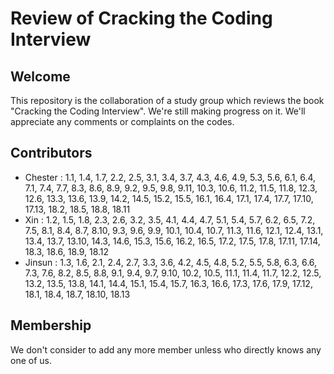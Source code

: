 Review of Cracking the Coding Interview
==========================================

Welcome
--------
This repository is the collaboration of a study group which reviews the book "Cracking the Coding Interview".  We're still making progress on it.  We'll appreciate any comments or complaints on the codes.

Contributors
-------------
* Chester : 1.1, 1.4, 1.7, 2.2, 2.5, 3.1, 3.4, 3.7, 4.3, 4.6, 4.9, 5.3, 5.6, 6.1, 6.4, 7.1, 7.4, 7.7, 8.3, 8.6, 8.9, 9.2, 9.5, 9.8, 9.11, 10.3, 10.6, 11.2, 11.5, 11.8, 12.3, 12.6, 13.3, 13.6, 13.9, 14.2, 14.5, 15.2, 15.5, 16.1, 16.4, 17.1, 17.4, 17.7, 17.10, 17.13, 18.2, 18.5, 18.8, 18.11
* Xin : 1.2, 1.5, 1.8, 2.3, 2.6, 3.2, 3.5, 4.1, 4.4, 4.7, 5.1, 5.4, 5.7, 6.2, 6.5, 7.2, 7.5, 8.1, 8.4, 8.7, 8.10, 9.3, 9.6, 9.9, 10.1, 10.4, 10.7, 11.3, 11.6, 12.1, 12.4, 13.1, 13.4, 13.7, 13.10, 14.3, 14.6, 15.3, 15.6, 16.2, 16.5, 17.2, 17.5, 17.8, 17.11, 17.14, 18.3, 18.6, 18.9, 18.12
* Jinsun : 1.3, 1.6, 2.1, 2.4, 2.7, 3.3, 3.6, 4.2, 4.5, 4.8, 5.2, 5.5, 5.8, 6.3, 6.6, 7.3, 7.6, 8.2, 8.5, 8.8, 9.1, 9.4, 9.7, 9.10, 10.2, 10.5, 11.1, 11.4, 11.7, 12.2, 12.5, 13.2, 13.5, 13.8, 14.1, 14.4, 15.1, 15.4, 15.7, 16.3, 16.6, 17.3, 17.6, 17.9, 17.12, 18.1, 18.4, 18.7, 18.10, 18.13

Membership
----------
We don't consider to add any more member unless who directly knows any one of us.
